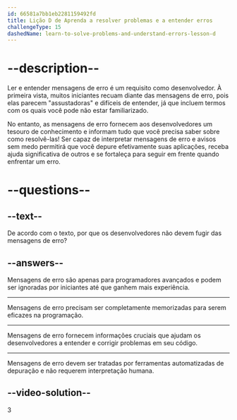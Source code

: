```yaml
---
id: 66581a7bb1eb2281159492fd
title: Lição D de Aprenda a resolver problemas e a entender erros
challengeType: 15
dashedName: learn-to-solve-problems-and-understand-errors-lesson-d
---
```


# --description--

Ler e entender mensagens de erro é um requisito como desenvolvedor. À primeira vista, muitos iniciantes recuam diante das mensagens de erro, pois elas parecem "assustadoras" e difíceis de entender, já que incluem termos com os quais você pode não estar familiarizado.

No entanto, as mensagens de erro fornecem aos desenvolvedores um tesouro de conhecimento e informam tudo que você precisa saber sobre como resolvê-las! Ser capaz de interpretar mensagens de erro e avisos sem medo permitirá que você depure efetivamente suas aplicações, receba ajuda significativa de outros e se fortaleça para seguir em frente quando enfrentar um erro.

# --questions--

## --text--

De acordo com o texto, por que os desenvolvedores não devem fugir das mensagens de erro?

## --answers--

Mensagens de erro são apenas para programadores avançados e podem ser ignoradas por iniciantes até que ganhem mais experiência.

---

Mensagens de erro precisam ser completamente memorizadas para serem eficazes na programação.

---

Mensagens de erro fornecem informações cruciais que ajudam os desenvolvedores a entender e corrigir problemas em seu código.

---

Mensagens de erro devem ser tratadas por ferramentas automatizadas de depuração e não requerem interpretação humana.


## --video-solution--

3

